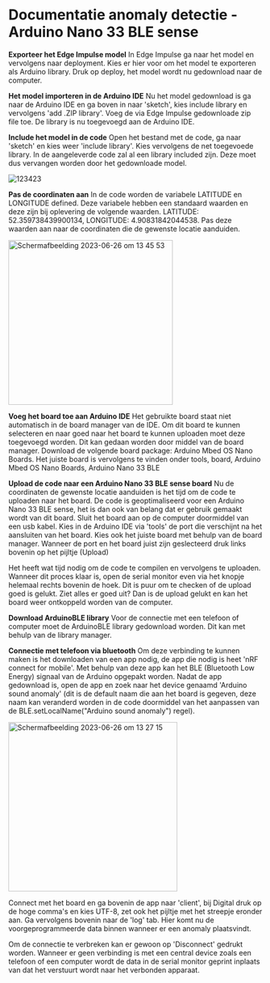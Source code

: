 # Documentatie anomaly detectie - Arduino Nano 33 BLE sense

**Exporteer het Edge Impulse model**
In Edge Impulse ga naar het model en vervolgens naar deployment. Kies er hier voor om het model te exporteren als Arduino library.
Druk op deploy, het model wordt nu gedownload naar de computer.

**Het model importeren in de Arduino IDE**
Nu het model gedownload is ga naar de Arduino IDE en ga boven in naar 'sketch', kies include library en vervolgens 'add .ZIP library'.
Voeg de via Edge Impulse gedownloade zip file toe. De library is nu toegevoegd aan de Arduino IDE. 

**Include het model in de code**
Open het bestand met de code, ga naar 'sketch' en kies weer 'include library'. Kies vervolgens de net toegevoede library.
In de aangeleverde code zal al een library included zijn. Deze moet dus vervangen worden door het gedownloade model.

![123423](https://github.com/yorrid/Sound_anomaly_detection/assets/32573944/0c589b29-bc39-460d-a14b-906d81198805)

**Pas de coordinaten aan**
In de code worden de variabele LATITUDE en LONGITUDE defined. Deze variabele hebben een standaard waarden en deze zijn bij oplevering
de volgende waarden. LATITUDE: 52.359738439900134, LONGITUDE: 4.90831842044538. Pas deze waarden aan naar de coordinaten die de
gewenste locatie aanduiden.

<img width="326" alt="Scherm­afbeelding 2023-06-26 om 13 45 53" src="https://github.com/yorrid/tatasteel_geluidsopdracht/assets/32573944/65a59119-5fd4-419e-9621-59fcb9aa423e">

**Voeg het board toe aan Arduino IDE**
Het gebruikte board staat niet automatisch in de board manager van de IDE. Om dit board te kunnen selecteren en naar goed naar het board
te kunnen uploaden moet deze toegevoegd worden. Dit kan gedaan worden door middel van de board manager. Download de volgende board package:
Arduino Mbed OS Nano Boards. Het juiste board is vervolgens te vinden onder tools, board, Arduino Mbed OS Nano Boards, Arduino Nano 33 BLE

**Upload de code naar een Arduino Nano 33 BLE sense board**
Nu de coordinaten de gewenste locatie aanduiden is het tijd om de code te uploaden naar het board. De code is geoptimaliseerd voor een 
Arduino Nano 33 BLE sense, het is dan ook van belang dat er gebruik gemaakt wordt van dit board. Sluit het board aan op de computer
doormiddel van een usb kabel. Kies in de Arduino IDE via 'tools' de port die verschijnt na het aansluiten van het board. Kies ook het 
juiste board met behulp van de board manager. Wanneer de port en het board juist zijn geslecteerd druk links bovenin op het pijltje (Upload)

Het heeft wat tijd nodig om de code te compilen en vervolgens te uploaden. Wanneer dit proces klaar is, open de serial monitor even via het 
knopje helemaal rechts bovenin de hoek. Dit is puur om te checken of de upload goed is gelukt. Ziet alles er goed uit? Dan is de upload gelukt
en kan het board weer ontkoppeld worden van de computer.

**Download ArduinoBLE library**
Voor de connectie met een telefoon of computer moet de ArduinoBLE library gedownload worden. Dit kan met behulp van de library manager.

**Connectie met telefoon via bluetooth**
Om deze verbinding te kunnen maken is het downloaden van een app nodig, de app die nodig is heet 'nRF connect for mobile'. Met behulp van deze 
app kan het BLE (Bluetooth Low Energy) signaal van de Arduino opgepakt worden. Nadat de app gedownload is, open de app en zoek naar het device
genaamd 'Arduino sound anomaly' (dit is de default naam die aan het board is gegeven, deze naam kan veranderd worden in de code doormiddel 
van het aanpassen van de BLE.setLocalName("Arduino sound anomaly") regel).

<img width="335" alt="Scherm­afbeelding 2023-06-26 om 13 27 15" src="https://github.com/yorrid/tatasteel_geluidsopdracht/assets/32573944/7c5f73ed-e5bb-4b0f-843a-5e43c3867fbe">

Connect met het board en ga bovenin de app naar 'client', bij Digital druk op de hoge comma's en kies UTF-8, zet ook het pijltje met het streepje
eronder aan. Ga vervolgens bovenin naar de 'log' tab. Hier komt nu de voorgeprogrammeerde data binnen wanneer er een anomaly plaatsvindt.

Om de connectie te verbreken kan er gewoon op 'Disconnect' gedrukt worden. Wanneer er geen verbinding is met een central device zoals een telefoon
of een computer wordt de data in de serial monitor geprint inplaats van dat het verstuurt wordt naar het verbonden apparaat.
